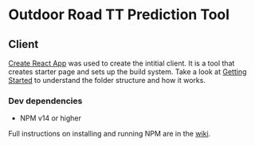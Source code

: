 # Outdoor Road TT Prediction Tool

## Client

[Create React App](https://create-react-app.dev/) was used to create the intitial client. It is a tool that creates starter page and sets up the build system. Take a look at [Getting Started](https://create-react-app.dev/docs/getting-started) to understand the folder structure and how it works.

### Dev dependencies
- NPM v14 or higher

Full instructions on installing and running NPM are in the [wiki](https://github.cs.adelaide.edu.au/a1225127/CYCOUT3/wiki/How-to-setup-the-client).
